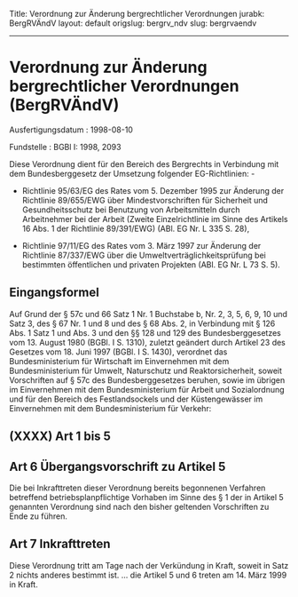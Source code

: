 Title: Verordnung zur Änderung bergrechtlicher Verordnungen
jurabk: BergRVÄndV
layout: default
origslug: bergrv_ndv
slug: bergrvaendv

---

# Verordnung zur Änderung bergrechtlicher Verordnungen (BergRVÄndV)

Ausfertigungsdatum
:   1998-08-10

Fundstelle
:   BGBl I: 1998, 2093

Diese Verordnung dient für den Bereich des Bergrechts in Verbindung
mit dem Bundesberggesetz der Umsetzung folgender EG-Richtlinien: -

*   Richtlinie 95/63/EG des Rates vom 5. Dezember 1995 zur Änderung der
    Richtlinie 89/655/EWG über Mindestvorschriften für Sicherheit und
    Gesundheitsschutz bei Benutzung von Arbeitsmitteln durch Arbeitnehmer
    bei der Arbeit (Zweite Einzelrichtlinie im Sinne des Artikels 16 Abs.
    1 der Richtlinie 89/391/EWG) (ABl. EG Nr. L 335 S. 28),


-   Richtlinie 97/11/EG des Rates vom 3. März 1997 zur Änderung der
    Richtlinie 87/337/EWG über die Umweltverträglichkeitsprüfung bei
    bestimmten öffentlichen und privaten Projekten (ABl. EG Nr. L 73 S.
    5).





## Eingangsformel

Auf Grund der § 57c und 66 Satz 1 Nr. 1 Buchstabe b, Nr. 2, 3, 5, 6,
9, 10 und Satz 3, des § 67 Nr. 1 und 8 und des § 68 Abs. 2, in
Verbindung mit § 126 Abs. 1 Satz 1 und Abs. 3 und den §§ 128 und 129
des Bundesberggesetzes vom 13. August 1980 (BGBl. I S. 1310), zuletzt
geändert durch Artikel 23 des Gesetzes vom 18. Juni 1997 (BGBl. I S.
1430), verordnet das Bundesministerium für Wirtschaft im Einvernehmen
mit dem Bundesministerium für Umwelt, Naturschutz und
Reaktorsicherheit, soweit Vorschriften auf § 57c des
Bundesberggesetzes beruhen, sowie im übrigen im Einvernehmen mit dem
Bundesministerium für Arbeit und Sozialordnung und für den Bereich des
Festlandsockels und der Küstengewässer im Einvernehmen mit dem
Bundesministerium für Verkehr:


## (XXXX) Art 1 bis 5



## Art 6 Übergangsvorschrift zu Artikel 5

Die bei Inkrafttreten dieser Verordnung bereits begonnenen Verfahren
betreffend betriebsplanpflichtige Vorhaben im Sinne des § 1 der in
Artikel 5 genannten Verordnung sind nach den bisher geltenden
Vorschriften zu Ende zu führen.


## Art 7 Inkrafttreten

Diese Verordnung tritt am Tage nach der Verkündung in Kraft, soweit in
Satz 2 nichts anderes bestimmt ist. ... die Artikel 5 und 6 treten am
14\. März 1999 in Kraft.

